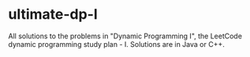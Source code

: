 # ultimate-dp-I
All solutions to the problems in "Dynamic Programming I", the LeetCode dynamic programming study plan - I. Solutions are in Java or C++.
